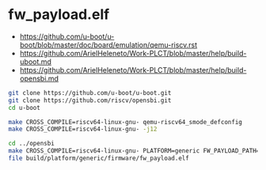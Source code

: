 # fw_payload.elf

+ https://github.com/u-boot/u-boot/blob/master/doc/board/emulation/qemu-riscv.rst
+ https://github.com/ArielHeleneto/Work-PLCT/blob/master/help/build-uboot.md
+ https://github.com/ArielHeleneto/Work-PLCT/blob/master/help/build-opensbi.md

```bash
git clone https://github.com/u-boot/u-boot.git
git clone https://github.com/riscv/opensbi.git
cd u-boot

make CROSS_COMPILE=riscv64-linux-gnu- qemu-riscv64_smode_defconfig
make CROSS_COMPILE=riscv64-linux-gnu- -j12

cd ../opensbi
make CROSS_COMPILE=riscv64-linux-gnu- PLATFORM=generic FW_PAYLOAD_PATH=../u-boot/u-boot.bin -j12
file build/platform/generic/firmware/fw_payload.elf
```
